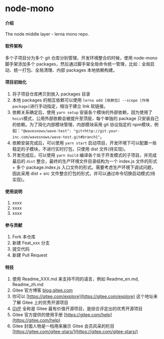 # node-mono

#### 介绍
The node middle layer - lerna mono repo.

#### 软件架构

多个子项目分为多个 git 仓库分别管理，开发环境整合的时候，使用 node-mono 脚手架添加多个 packages，然后通过脚手架全局命令统一管理，比如：全局启动、统一打包、全局清理、内部 packages 本地依赖构建。

#### 项目初始化

1. 将子项目仓库拷贝到放入 packages 目录
2. 本地 packages 的相互依赖可以使用 `lerna add [依赖包] --scope [作用package]`进行手动指定，相当于建立 link 软链接。
3. 依赖关系确定后，使用 `yarn setup` 安装各个模块的外部依赖，因为使用了 `hoist`模式，公用外部依赖会被提升至顶层，每个单独的 package 只安装自己的依赖。为了简化内部模块管理，内部模块采用 git 协议指定的 npm模块，例如：`"@wavesnows/wave-test": "git+http://git.your-inc.com/wavesnows/wave-test.git#branch1"`。
4. 依赖安装完成后，可以使用 `yarn start` 启动项目，开发环境下可以配置一些稳定的子模块，不进行实时打包，只使用 dist 文件(待实现)。
5. 开发完成后，可以使用 `yarn build` 编译各个处于开发模式的子项目，并完成最后的 `dist` 整合，最终的生产环境文件目录结构为一个 index.js 文件的形式 + 多个 package.index.js 入口文件的形式。需要考虑生产环境下调试问题，因此采用 dist + src 文件整合打包的形式，并可以通过命令切换启动模式(待实现)。

#### 使用说明

1.  xxxx
2.  xxxx
3.  xxxx

#### 参与贡献

1.  Fork 本仓库
2.  新建 Feat_xxx 分支
3.  提交代码
4.  新建 Pull Request


#### 特技

1.  使用 Readme\_XXX.md 来支持不同的语言，例如 Readme\_en.md, Readme\_zh.md
2.  Gitee 官方博客 [blog.gitee.com](https://blog.gitee.com)
3.  你可以 [https://gitee.com/explore](https://gitee.com/explore) 这个地址来了解 Gitee 上的优秀开源项目
4.  [GVP](https://gitee.com/gvp) 全称是 Gitee 最有价值开源项目，是综合评定出的优秀开源项目
5.  Gitee 官方提供的使用手册 [https://gitee.com/help](https://gitee.com/help)
6.  Gitee 封面人物是一档用来展示 Gitee 会员风采的栏目 [https://gitee.com/gitee-stars/](https://gitee.com/gitee-stars/)
